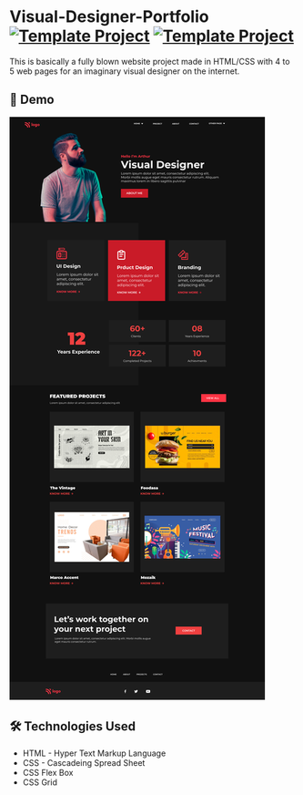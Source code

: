 # Visual-Designer-Portfolio [![Template Project](https://img.shields.io/badge/Template-Project-red)](http://www.gnu.org/licenses/agpl-3.0) [![Template Project](https://img.shields.io/badge/Technologies%20-HTML%2FCSS-brightgreen)](http://www.gnu.org/licenses/agpl-3.0)

This is basically a fully blown website project made in HTML/CSS with 4 to 5 web pages for an imaginary visual designer on the internet.

 
## 🚩 Demo
![Preview](images/preview.png)

## 🛠 Technologies Used
  - HTML - Hyper Text Markup Language
  - CSS - Cascadeing Spread Sheet
  - CSS Flex Box
  - CSS Grid

 

 